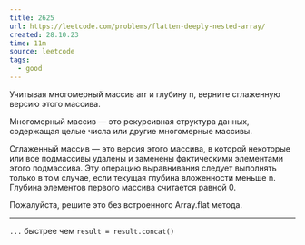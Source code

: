 ```yaml
---
title: 2625
url: https://leetcode.com/problems/flatten-deeply-nested-array/
created: 28.10.23
time: 11m
source: leetcode
tags:
  - good
---
```


Учитывая многомерный массив arr и глубину n, верните сглаженную версию этого массива.

Многомерный массив — это рекурсивная структура данных, содержащая целые числа или другие многомерные массивы.

Сглаженный массив — это версия этого массива, в которой некоторые или все подмассивы удалены и заменены фактическими элементами этого подмассива. Эту операцию выравнивания следует выполнять только в том случае, если текущая глубина вложенности меньше n. Глубина элементов первого массива считается равной 0.

Пожалуйста, решите это без встроенного Array.flat метода.

---

`...` быстрее чем `result = result.concat()`